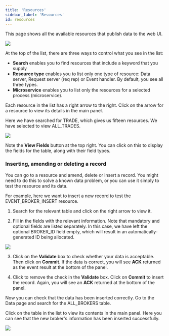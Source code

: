 ```yaml
---
title: 'Resources'
sidebar_label: 'Resources'
id: resources
---
```


This page shows all the available resources that publish data to the web UI. 

![](/img/con-resources1.png)

At the top of the list, there are three ways to control what you see in the list:

* **Search** enables you to find resources that include a keyword that you supply
* **Resource type** enables you to list only one type of resource: Data server, Request server (req rep) or Event handler. By default, you see all three types.
* **Microservice** enables you to list only the resources for a selected process (microservice).


Each resource in the list has a right arrow to the right. Click on the arrow for a resource to view its details in the main panel.

Here we have searched for TRADE, which gives us fifteen resources. We have selected to view ALL_TRADES.

![](/img/con-resources2.png)

Note the **View Fields** button at the top right. You can click on this to display the fields for the table, along with their field types.

### Inserting, amending or deleting a record
You can go to a resource and amend, delete or insert a record. You might need to do this to solve a known data problem, or you can use it simply to test the resource and its data.

For example, here we want to insert a new record to test the EVENT_BROKER_INSERT resource.

1. Search for the relevant table and click on the right arrow to view it.

2. Fill in the fields with the relevant information. Note that mandatory and optional fields are listed separately. In this case, we have left the optional BROKER_ID field empty, which will result in an automatically-generated ID being allocated.

![](/img/con-new-broker.png)

3. Click on the **Validate** box to check whether your data is acceptable. Then click on **Commit**. If the data is correct, you will see **ACK** returned as the event result at the bottom of the panel.

4. Click to remove the check in the **Validate** box. Click on **Commit** to insert the record. Again, you will see an **ACK** returned at the bottom of the panel.

Now you can check that the data has been inserted correctly.
Go to the Data page and search for the ALL_BROKERS table.

Click on the table in the list to view its contents in the main panel. Here you can see that the new broker's information has been inserted successfully.

![](/img/con-broker-added.png)
